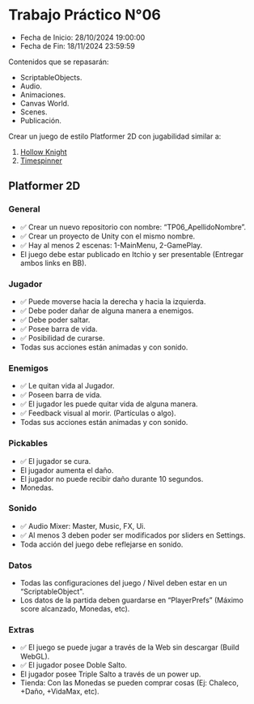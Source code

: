 # Trabajo Práctico N°06

- Fecha de Inicio: 28/10/2024 19:00:00
- Fecha de Fin: 18/11/2024 23:59:59

Contenidos que se repasarán:

- ScriptableObjects.
- Audio.
- Animaciones.
- Canvas World.
- Scenes.
- Publicación.

Crear un juego de estilo Platformer 2D con jugabilidad similar a:

1. [Hollow Knight](https://www.youtube.com/watch?v=G1atkq4C1KU)
2. [Timespinner](https://youtu.be/sJX72amMDqM?t=3577)

## Platformer 2D

### General

- ✅ Crear un nuevo repositorio con nombre: “TP06_ApellidoNombre”.
- ✅ Crear un proyecto de Unity con el mismo nombre.
- ✅ Hay al menos 2 escenas: 1-MainMenu, 2-GamePlay.
- El juego debe estar publicado en Itchio y ser presentable (Entregar ambos links en BB).

### Jugador

- ✅ Puede moverse hacia la derecha y hacia la izquierda.
- ✅ Debe poder dañar de alguna manera a enemigos.
- ✅ Debe poder saltar.
- ✅ Posee barra de vida.
- ✅ Posibilidad de curarse.
- Todas sus acciones están animadas y con sonido.

### Enemigos

- ✅ Le quitan vida al Jugador.
- ✅ Poseen barra de vida.
- ✅ El jugador les puede quitar vida de alguna manera.
- ✅ Feedback visual al morir. (Partículas o algo).
- Todas sus acciones están animadas y con sonido.

### Pickables

- ✅ El jugador se cura.
- El jugador aumenta el daño.
- El jugador no puede recibir daño durante 10 segundos.
- Monedas.

### Sonido

- ✅ Audio Mixer: Master, Music, FX, Ui.
- ✅ Al menos 3 deben poder ser modificados por sliders en Settings.
- Toda acción del juego debe reflejarse en sonido.

### Datos

- Todas las configuraciones del juego / Nivel deben estar en un “ScriptableObject".
- Los datos de la partida deben guardarse en “PlayerPrefs” (Máximo score alcanzado, Monedas,
etc).

### Extras

- ✅ El juego se puede jugar a través de la Web sin descargar (Build WebGL).
- ✅ El jugador posee Doble Salto.
- El jugador posee Triple Salto a través de un power up.
- Tienda: Con las Monedas se pueden comprar cosas (Ej: Chaleco, +Daño, +VidaMax, etc).
